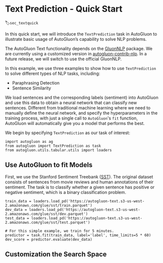 # Text Prediction - Quick Start
:label:`sec_textquick`

In this quick start, we will introduce the `TextPrediction` task in AutoGluon to illustrate basic
usage of AutoGluon’s capability to solve NLP problems.

The AutoGluon Text functionality depends on the [GluonNLP](https://gluon-nlp.mxnet.io/) package. 
We are currently using a customized version in [autogluon-contrib-nlp](https://github.com/sxjscience/autogluon-contrib-nlp.git).
In a future release, we will switch to use the official GluonNLP.

In this example, we use three examples to show how to use `TextPrediction` to solve different types
of NLP tasks, including:
 
- Paraphrasing Detection
- Sentence Similarity

We load sentences and the corresponding labels (sentiment) into AutoGluon and 
use this data to obtain a neural network that can classify new sentences. 
Different from traditional machine learning where we need to manually define the neural network,
and specify the hyperparameters in the training process, with just a single call to
`AutoGluon`'s `fit` function, AutoGluon will automatically give you a model that performs the best.

We begin by specifying `TextPrediction` as our task of interest:

```{.python .input}
import autogluon as ag
from autogluon import TextPrediction as task
from autogluon.utils.tabular.utils import loaders
```


## Use AutoGluon to fit Models
First, we use the Stanford Sentiment Treebank ([SST](https://nlp.stanford.edu/sentiment/)).
The original dataset consists of sentences from movie reviews and 
human annotations of their sentiment.
The task is to classify whether a given sentence has positive or negative sentiment, which is a 
binary classification problem.

```{.python .input}
train_data = loaders.load_pd('https://autogluon-text.s3-us-west-2.amazonaws.com/glue/sst/train.parquet')
dev_data = loaders.load_pd('https://autogluon-text.s3-us-west-2.amazonaws.com/glue/sst/dev.parquet')
test_data = loaders.load_pd('https://autogluon-text.s3-us-west-2.amazonaws.com/glue/sst/test.parquet')

# For this simple example, we train for 5 minutes.
predictor = task.fit(train_data, label='label', time_limits=5 * 60)
dev_score = predictor.evaluate(dev_data)
```

## Customization the Search Space
